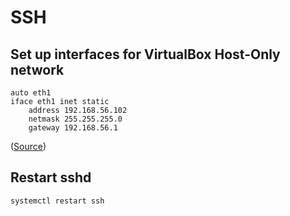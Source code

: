 # SSH

## Set up interfaces for VirtualBox Host-Only network

    auto eth1
    iface eth1 inet static
        address 192.168.56.102
        netmask 255.255.255.0
        gateway 192.168.56.1

([Source](https://forums.virtualbox.org/viewtopic.php?f=8&t=34396))

## Restart sshd

    systemctl restart ssh
